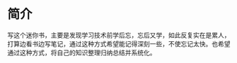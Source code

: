 # 简介

写这个迷你书，主要是发现学习技术前学后忘，忘后又学，如此反复实在是累人，打算边看书边写笔记，通过这种方式希望能记得深刻一些，不使忘记太快。也希望通过这种方式，将自己的知识整理归纳总结并系统化。
